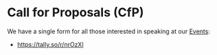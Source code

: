 # Call for Proposals (CfP)

We have a single form for all those interested in speaking at our [Events](/events/):

* https://tally.so/r/nrOzXl